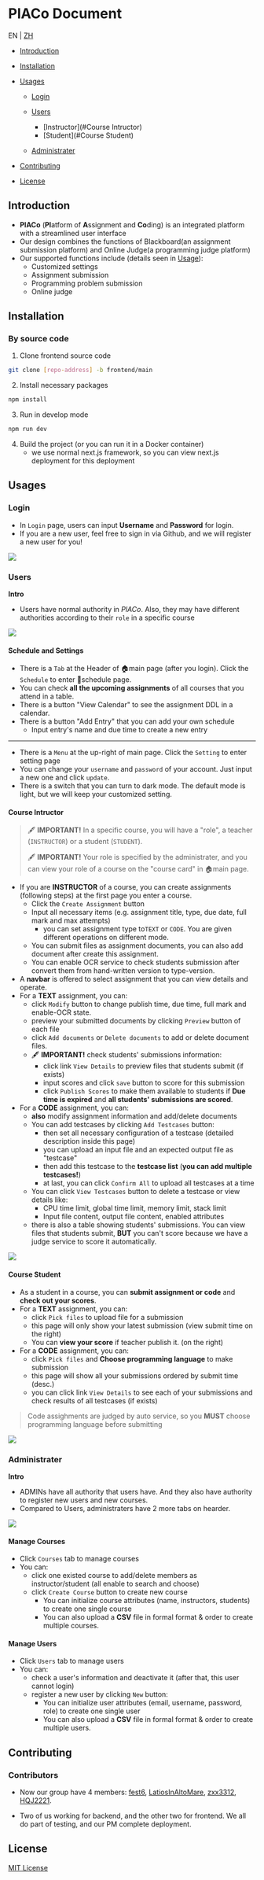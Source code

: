 # PlACo Document

EN | [ZH](UserDocument-zh.md)

- [Introduction](#Introduction)
- [Installation](#Installation)
- [Usages](#Usages)
  - [Login](#Login)
  - [Users](#Users)
    - [Instructor](#Course Intructor)
    - [Student](#Course Student)
  
  - [Administrater](#Administrater)
  
- [Contributing](#Contributing)
- [License](#License)

## Introduction

- **PlACo** (**Pl**atform of **A**ssignment and **Co**ding) is an integrated platform with a streamlined user interface
- Our design combines the functions of Blackboard(an assignment submission platform) and Online Judge(a programming judge platform)
- Our supported functions include (details seen in [Usage](#usage)):
  - Customized settings
  - Assignment submission
  - Programming problem submission
  - Online judge



## Installation

### By source code

1. Clone frontend source code

```bash
git clone [repo-address] -b frontend/main
```

2. Install necessary packages

```bash
npm install
```

3. Run in develop mode

```bash
npm run dev
```

4. Build the project (or you can run it in a Docker container)
	- we use normal next.js framework, so you can view next.js deployment for this deployment




## Usages

### Login

- In `Login` page, users can input **Username** and **Password** for login.
- If you are a new user, feel free to sign in via Github, and we will register a new user for you!

<img src="login.png">

### Users

**Intro**

- Users have normal authority in *PlACo*. Also, they may have different authorities according to their `role` in a specific course

<img src="mainPage.png">

#### Schedule and Settings

- There is a `Tab` at the Header of :house:main page (after you login). Click the `Schedule` to enter :calendar:schedule page.
- You can check **all the upcoming assignments** of all courses that you attend in a table.
- There is a button "View Calendar" to see the assignment DDL in a calendar.
- There is a button "Add Entry" that you can add your own schedule
  - Input entry's name and due time to create a new entry


---

- There is a `Menu` at the up-right of main page. Click the `Setting` to enter setting page
- You can change your `username` and `password` of your account. Just input a new one and click `update`.
- There is a switch that you can turn to dark mode. The default mode is light, but we will keep your customized setting.

#### Course Intructor

> :fountain_pen: **IMPORTANT!** In a specific course, you will have a "role", a teacher (`INSTRUCTOR`) or a student (`STUDENT`).
>
> :fountain_pen: **IMPORTANT!** Your role is specified by the administrater, and you can view your role of a course on the "course card" in :house:main page.

- If you are **INSTRUCTOR** of a course, you can create assignments (following steps) at the first page you enter a course.
  - Click the `Create Assignment` button
  - Input all necessary items (e.g. assignment title, type, due date, full mark and max attempts)
    - you can set assignment type to`TEXT` or `CODE`. You are given different operations on different mode.
  - You can submit files as assignment documents, you can also add document after create this assignment.
  - You can enable OCR service to check students submission after convert them from hand-written version to type-version.
- A **navbar** is offered to select assignment that you can view details and operate.
- For a **TEXT** assignment, you can:
  - click `Modify` button to change publish time, due time, full mark and enable-OCR state.
  - preview your submitted documents by clicking `Preview` button of each file
  - click `Add documents` or `Delete documents` to add or delete document files.
  - :fountain_pen: **IMPORTANT!** check students' submissions information:
    - click link `View Details` to preview files that students submit (if exists)
    - input scores and click `save` button to score for this submission
    - click `Publish Scores` to make them available to students if **Due time is expired** and **all students' submissions are scored**.
- For a **CODE** assignment, you can:
  - **also** modify assignment information and add/delete documents
  - You can add testcases by clicking `Add Testcases` button:
    - then set all necessary configuration of a testcase (detailed description inside this page)
    - you can upload an input file and an expected output file as "testcase"
    - then add this testcase to the **testcase list** (**you can add multiple testcases!**)
    - at last, you can click `Confirm All` to upload all testcases at a time
  - You can click `View Testcases` button to delete a testcase or view details like:
    - CPU time limit, global time limit, memory limit, stack limit
    - Input file content, output file content, enabled attributes
  - there is also a table showing students' submissions. You can view files that students submit, **BUT** you can't score because we have a judge service to score it automatically.

<img src="assignment-instructor.png">

#### Course Student

- As a student in a course, you can **submit assignment or code** and **check out your scores**.
- For a **TEXT** assignment, you can:
  - click `Pick files` to upload file for a submission
  - this page will only show your latest submission (view submit time on the right)
  - You can **view your score** if teacher publish it. (on the right)
- For a **CODE** assignment, you can:
  - click `Pick files` and **Choose programming language** to make submission
  - this page will show all your submissions ordered by submit time (desc.)
  - you can click link `View Details` to see each of your submissions and check results of all testcases (if exists)

> Code assighments are judged by auto service, so you **MUST** choose programming language before submitting

<img src="assignment-student.png">

### Administrater

**Intro**

- ADMINs have all authority that users have. And they also have authority to register new users and new courses.
- Compared to Users, administraters have 2 more tabs on hearder.

<img src="header.png">

#### Manage Courses

- Click `Courses` tab to manage courses
- You can:
  - click one existed course to add/delete members as instructor/student (all enable to search and choose)
  - click `Create Course` button to create new course
    - You can initialize course attributes (name, instructors, students) to create one single course
    - You can also upload a **CSV** file in formal format & order to create multiple courses.

#### Manage Users

- Click `Users` tab to manage users
- You can:
  - check a user's information and deactivate it (after that, this user cannot login)
  - register a new user by clicking `New` button:
    - You can initialize user attributes (email, username, password, role) to create one single user
    - You can also upload a **CSV** file in formal format & order to create multiple users.



## Contributing

### Contributors

- Now our group have 4 members: [fest6](https://github.com/fest6), [LatiosInAltoMare](https://github.com/LatiosInAltoMare), [zxx3312](https://github.com/zxx3312), [HQJ2221](https://github.com/HQJ2221).

- Two of us working for backend, and the other two for frontend. We all do part of testing, and our PM complete deployment.



## License

[MIT License](LICENSE)

